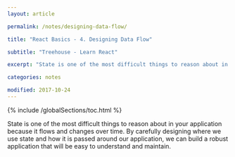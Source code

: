 ```yaml
---
layout: article

permalink: /notes/designing-data-flow/

title: "React Basics - 4. Designing Data Flow"

subtitle: "Treehouse - Learn React"

excerpt: "State is one of the most difficult things to reason about in your application because it flows and changes over time. By carefully designing where we use state and how it is passed around our application, we can build a robust application that will be easy to understand and maintain."

categories: notes

modified: 2017-10-24
---
```


{% include /globalSections/toc.html %}

State is one of the most difficult things to reason about in your application because it flows and changes over time. By carefully designing where we use state and how it is passed around our application, we can build a robust application that will be easy to understand and maintain.